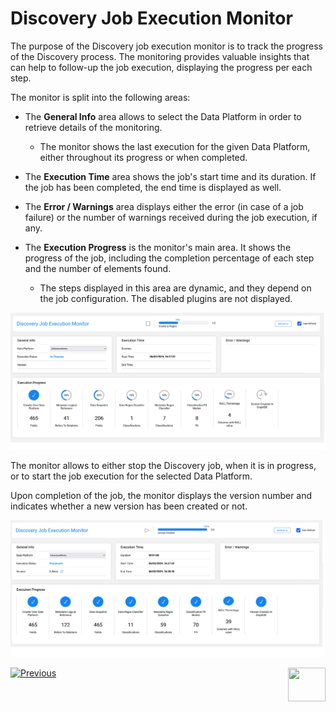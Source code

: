 # Discovery Job Execution Monitor

The purpose of the Discovery job execution monitor is to track the progress of the Discovery process. The monitoring provides valuable insights that can help to follow-up the job execution, displaying the progress per each step. 

The monitor is split into the following areas:

* The **General Info** area allows to select the Data Platform in order to retrieve details of the monitoring.
  * The monitor shows the last execution for the given Data Platform, either throughout its progress or when completed.

* The **Execution Time** area shows the job's start time and its duration. If the job has been completed, the end time is displayed as well. 
* The **Error / Warnings** area displays either the error (in case of a job failure) or the number of warnings received during the job execution, if any.
* The **Execution Progress** is the monitor's main area. It shows the progress of the job, including the completion percentage of each step and the number of elements found.
  * The steps displayed in this area are dynamic, and they depend on the job configuration. The disabled plugins are not displayed.

<img src="images/monitor_inprogress.png" style="zoom:80%;" />

The monitor allows to either stop the Discovery job, when it is in progress, or to start the job execution for the selected Data Platform.

Upon completion of the job, the monitor displays the version number and indicates whether a new version has been created or not.

<img src="images/monitor.png" style="zoom:80%;" />







[![Previous](/articles/images/Previous.png)](11_catalog_masking.md)[<img align="right" width="60" height="54" src="/articles/images/Next.png">](20_catalog_APIs.md) 



